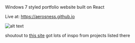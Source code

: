 Windows 7 styled portfolio website built on React

Live at: https://aerosness.github.io

![alt text](https://github.com/aerosness/aerosness.github.io/blob/react/public/resources/img/project2.png?raw=true)

shoutout to [this site](https://simone.computer/#/webdesktops) got lots of inspo from projects listed there
